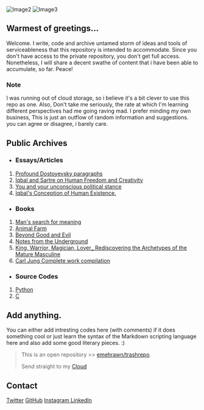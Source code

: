 ![Image2](https://ipxhk3h7a3a1plotd6b9on2x-wpengine.netdna-ssl.com/wp-content/uploads/2018/12/Cat.-No.-1198-Qinghai-Maqin-100cm-x-100cm-Oil-on-LInen-2018-xiamen-1500x500.jpg)
![Image3](https://i1.wp.com/holeousia.com/wp-content/uploads/2017/08/fyodor-dostoyevsky-42.jpg?ssl=1)
## Warmest of greetings...
Welcome. I write, code and archive untamed storm of ideas and tools of serviceableness that this repository is intended to accommodate. Since you don't have access to the private repository, you don't get full access. Nonetheless, I will share a decent swathe of content that i have been able to accumulate, so far. Peace!

### Note
I was running out of cloud storage, so i believe it's a bit clever to use this repo as one. Also, Don't take me seriously, the rate at which I'm learning different perspectives had me going raving mad. I prefer minding my own business, This is just an outflow of random information and suggestions. you can agree or disagree, i barely care. 


## Public Archives
- ### Essays/Articles
1. [Profound Dostoyevsky paragraphs](https://github.com/emehrawn/emehrawn.github.io/blob/main/dostoyevsky.md)
2. [Iqbal and Sartre on Human Freedom and Creativity](https://github.com/emehrawn/emehrawn.github.io/blob/main/Iqbal%20and%20Sarte.md)
3. [You and your unconscious political stance](https://github.com/emehrawn/emehrawn.github.io/blob/main/01.%20You%20and%20your%20unconscious%20political%20stance..pdf)
4. [Iqbal's Conception of Human Existence.](https://github.com/emehrawn/emehrawn.github.io/blob/main/iqbalexistence.md)


- ### Books
1. [Man's search for meaning](https://github.com/emehrawn/emehrawn.github.io/blob/main/Man's%20Search%20For%20Meaning%20(%20PDFDrive.com%20).pdf)
2. [Animal Farm](https://github.com/emehrawn/emehrawn.github.io/blob/main/animalfarm.pdf)
3. [Beyond Good and Evil](https://github.com/emehrawn/emehrawn.github.io/blob/main/beyond-good-and-evil.pdf)
4. [Notes from the Underground](https://github.com/emehrawn/emehrawn.github.io/blob/main/notes-from-the-underground.pdf)
5. [King, Warrior, Magician, Lover_ Rediscovering the Archetypes of the Mature Masculine](https://github.com/emehrawn/emehrawn.github.io/blob/main/King%2C%20Warrior%2C%20Magician%2C%20Lover_%20Rediscovering%20the%20Archetypes%20of%20the%20Mature%20Masculine%20(%20PDFDrive%20).pdf)
6. [Carl Jung Complete work compilation](https://drive.google.com/drive/folders/1GbBjvju5fZHMm7q1rJgvRzzuAmYXc0FA?usp=sharing)


- ### Source Codes
1. [Python](https://github.com/emehrawn/emehrawn.github.io/tree/main/Python)
2. [C](https://github.com/emehrawn/emehrawn.github.io/tree/main/C)


## Add anything.

You can either add intresting codes here (with comments) if it does something cool or just learn the syntax of the Markdown scripting language here and also add some good literary pieces. :)

> This is an open repository >> [emehrawn/trashrepo](https://github.com/emehrawn/trashrepo). 
>
> Send straight to my [Cloud](https://driveuploader.com/upload/fBUfM0MxOQ/)

## Contact
  
[Twitter](https://twitter.com/thegoogolplex) [GitHub](https://github.com/emehrawn) [Instagram ](https://instagram.com/mehran.a1i) [LinkedIn](https://www.linkedin.com/in/mehran-ali-ansari-ba100516b/)

